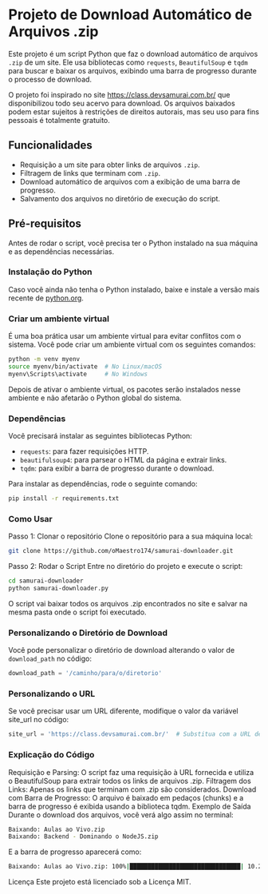 # Projeto de Download Automático de Arquivos .zip

Este projeto é um script Python que faz o download automático de arquivos `.zip` de um site. Ele usa bibliotecas como `requests`, `BeautifulSoup` e `tqdm` para buscar e baixar os arquivos, exibindo uma barra de progresso durante o processo de download.

O projeto foi inspirado no site https://class.devsamurai.com.br/ que disponibilizou todo seu acervo para download. Os arquivos baixados podem estar sujeitos à restrições de direitos autorais, mas seu uso para fins pessoais é totalmente gratuito.

## Funcionalidades

- Requisição a um site para obter links de arquivos `.zip`.
- Filtragem de links que terminam com `.zip`.
- Download automático de arquivos com a exibição de uma barra de progresso.
- Salvamento dos arquivos no diretório de execução do script.

## Pré-requisitos

Antes de rodar o script, você precisa ter o Python instalado na sua máquina e as dependências necessárias.

### Instalação do Python

Caso você ainda não tenha o Python instalado, baixe e instale a versão mais recente de [python.org](https://www.python.org/).

### Criar um ambiente virtual
É uma boa prática usar um ambiente virtual para evitar conflitos com o sistema. Você pode criar um ambiente virtual com os seguintes comandos:
```bash
python -m venv myenv
source myenv/bin/activate  # No Linux/macOS
myenv\Scripts\activate     # No Windows
```
Depois de ativar o ambiente virtual, os pacotes serão instalados nesse ambiente e não afetarão o Python global do sistema.

### Dependências

Você precisará instalar as seguintes bibliotecas Python:

- `requests`: para fazer requisições HTTP.
- `beautifulsoup4`: para parsear o HTML da página e extrair links.
- `tqdm`: para exibir a barra de progresso durante o download.

Para instalar as dependências, rode o seguinte comando:

```bash
pip install -r requirements.txt
```

### Como Usar
Passo 1: Clonar o repositório
Clone o repositório para a sua máquina local:
```bash
git clone https://github.com/oMaestro174/samurai-downloader.git
```
Passo 2: Rodar o Script
Entre no diretório do projeto e execute o script:

```bash
cd samurai-downloader
python samurai-downloader.py
```
O script vai baixar todos os arquivos .zip encontrados no site e salvar na mesma pasta onde o script foi executado.

### Personalizando o Diretório de Download
Você pode personalizar o diretório de download alterando o valor de `download_path` no código:
```python
download_path = '/caminho/para/o/diretorio'
```



### Personalizando o URL
Se você precisar usar um URL diferente, modifique o valor da variável site_url no código:

```python
site_url = 'https://class.devsamurai.com.br/'  # Substitua com a URL desejada
```

### Explicação do Código
Requisição e Parsing: O script faz uma requisição à URL fornecida e utiliza o BeautifulSoup para extrair todos os links de arquivos .zip.
Filtragem dos Links: Apenas os links que terminam com .zip são considerados.
Download com Barra de Progresso: O arquivo é baixado em pedaços (chunks) e a barra de progresso é exibida usando a biblioteca tqdm.
Exemplo de Saída
Durante o download dos arquivos, você verá algo assim no terminal:

```bash
Baixando: Aulas ao Vivo.zip
Baixando: Backend - Dominando o NodeJS.zip
```
E a barra de progresso aparecerá como:
```bash
Baixando: Aulas ao Vivo.zip: 100%|███████████████████████████████| 10.2M/10.2M [00:04<00:00, 2.45MB/s]
```
Licença
Este projeto está licenciado sob a Licença MIT.
